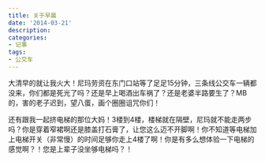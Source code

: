 ```yaml
---
title: 关于早晨
date: '2014-03-21'
description:
categories:
- 记事
tags:
- 公交车
---
```


大清早的就让我火大！尼玛劳资在东门口站等了足足15分钟，三条线公交车一辆都没来，你们都是死光了吗？还是早上喝酒出车祸了？还是老婆半路要生了？MB的，害的老子迟到，望八蛋，画个圈圈诅咒你们！

还有跟我一起挤电梯的那位大妈！3楼到4楼，楼梯就在隔壁，尼玛就不能走两步吗？你是穿着窄裙啊还是膝盖打石膏了，让您这么迈不开脚啊！你不知道等电梯加上电梯开关（非常慢）的时间足够你走上4楼了啊！你是有多么想体验一下电梯的感觉啊？！您是上辈子没坐够电梯吗？！